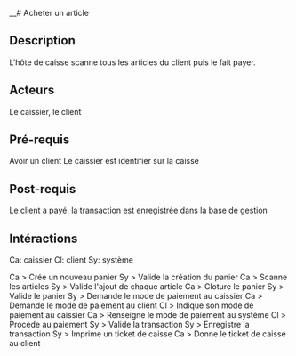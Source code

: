 __# Acheter un article

## Description
L'hôte de caisse scanne tous les articles du client puis le fait payer.

## Acteurs
Le caissier, le client

## Pré-requis
Avoir un client
Le caissier est identifier sur la caisse

## Post-requis
Le client a payé, la transaction est enregistrée dans la base de gestion





## Intéractions
Ca: caissier   Cl: client   Sy: système

Ca > Crée un nouveau panier 
Sy > Valide la création du panier 
Ca > Scanne les articles 
Sy > Valide l'ajout de chaque article 
Ca > Cloture le panier 
Sy > Valide le panier 
Sy > Demande le mode de paiement au caissier 
Ca > Demande le mode de paiement au client 
Cl > Indique son mode de paiement au caissier 
Ca > Renseigne le mode de paiement au système 
Cl > Procède au paiement 
Sy > Valide la transaction 
Sy > Enregistre la transaction 
Sy > Imprime un ticket de caisse 
Ca > Donne le ticket de caisse au client 

